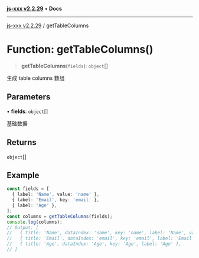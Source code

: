 [**js-xxx v2.2.29**](../README.md) • **Docs**

***

[js-xxx v2.2.29](../README.md) / getTableColumns

# Function: getTableColumns()

> **getTableColumns**(`fields`): `object`[]

生成 table columns 数组

## Parameters

• **fields**: `object`[]

基础数据

## Returns

`object`[]

## Example

```ts
const fields = [
  { label: 'Name', value: 'name' },
  { label: 'Email', key: 'email' },
  { label: 'Age' },
];
const columns = getTableColumns(fields);
console.log(columns);
// Output: [
//   { title: 'Name', dataIndex: 'name', key: 'name', label: 'Name', value: 'name' },
//   { title: 'Email', dataIndex: 'email', key: 'email', label: 'Email' },
//   { title: 'Age', dataIndex: 'Age', key: 'Age', label: 'Age' },
// ]
```
